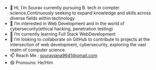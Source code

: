 - 👋 Hi, I’m Sourav currently pursuing B. tech in compter science,Continuously seeking to expand knowledge and skills across diverse fields within technology
- 👀 I’m interested in Web Development and in the world of cybersecurity(ethical hacking, penetration testing)
- 🌱 I’m currently learning Full Stack WebDevelopment
- 💞️ I’m looking to collaborate on  GitHub to contribute to projects at the intersection of web development, cybersecurity,  exploring the vast realm of computer science.
- 📫 Reach Me : souravjana9641@gmail.com
- 😄 Pronouns: He/Him


<!---
sourav2727/sourav2727 is a ✨ special ✨ repository because its `README.md` (this file) appears on your GitHub profile.
You can click the Preview link to take a look at your changes.
--->
